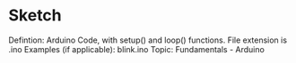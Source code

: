# Sketch

Defintion: Arduino Code, with setup() and loop() functions. File extension is .ino
Examples (if applicable): blink.ino
Topic: Fundamentals - Arduino